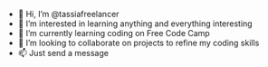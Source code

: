 - 👋 Hi, I’m @tassiafreelancer
- 👀 I’m interested in learning anything and everything interesting
- 🌱 I’m currently learning coding on Free Code Camp
- 💞️ I’m looking to collaborate on projects to refine my coding skills
- 📫 Just send a message

<!---
tassiafreelancer/tassiafreelancer is a ✨ special ✨ repository because its `README.md` (this file) appears on your GitHub profile.
You can click the Preview link to take a look at your changes.
--->
